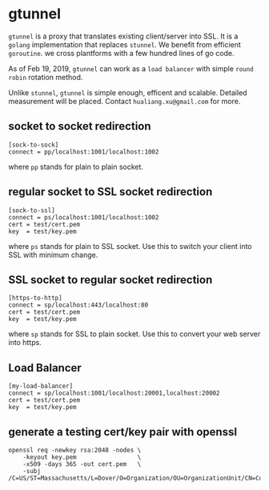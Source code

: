 # gtunnel
`gtunnel` is a proxy that translates existing client/server into SSL. It is a `golang` implementation that replaces `stunnel`. We benefit from efficient `goroutine`. we cross plantforms with a few hundred lines of go code.

As of Feb 19, 2019, `gtunnel` can work as a `load balancer` with simple `round robin` rotation method.

Unlike `stunnel`, `gtunnel` is simple enough, efficent and scalable. Detailed measurement will be placed. Contact `hualiang.xu@gmail.com` for more.


## socket to socket redirection
```
[sock-to-sock]
connect = pp/localhost:1001/localhost:1002
```
where `pp` stands for plain to plain socket.

## regular socket to SSL socket redirection
```
[sock-to-ssl]
connect = ps/localhost:1001/localhost:1002
cert = test/cert.pem
key  = test/key.pem
```
where `ps` stands for plain to SSL socket. Use this to switch your client into SSL with minimum change.

## SSL socket to regular socket redirection
```
[https-to-http]
connect = sp/localhost:443/localhost:80
cert = test/cert.pem
key  = test/key.pem
```
where `sp` stands for SSL to plain socket. Use this to convert your web server into https.

## Load Balancer
```
[my-load-balancer]
connect = sp/localhost:1001/localhost:20001,localhost:20002
cert = test/cert.pem
key  = test/key.pem
```

## generate a testing cert/key pair with openssl
```
openssl req -newkey rsa:2048 -nodes \
    -keyout key.pem                 \
    -x509 -days 365 -out cert.pem   \
    -subj /C=US/ST=Massachusetts/L=Dover/O=Organization/OU=OrganizationUnit/CN=CommonName
```
